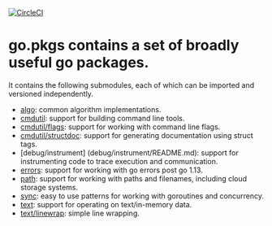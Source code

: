 [![CircleCI](https://circleci.com/gh/cloudengio/go.pkgs.svg?style=svg)](https://circleci.com/gh/cloudengio/go.pkgs)

# go.pkgs contains a set of broadly useful go packages.

It contains the following submodules, each of which can be imported and
versioned independently.

- [algo](algo/README.md): common algorithm implementations.
- [cmdutil](cmdutil/README.md): support for building command line tools.
- [cmdutil/flags](cmdutil/flags/README.md): support for working with command line flags.
- [cmdutil/structdoc](cmdutil/structdoc/README.md): support for generating documentation using struct tags.
- [debug/instrument] (debug/instrument/README.md): support for instrumenting code to
trace execution and communication.
- [errors](errors/README.md): support for working with go errors post go 1.13.
- [path](path/README.md): support for working with paths and filenames, including cloud storage systems.
- [sync](sync/README.md): easy to use patterns for working with goroutines and concurrency.
- [text](text/README.md): support for operating on text/in-memory data.
- [text/linewrap](text/linewrap/README.md): simple line wrapping.

  
